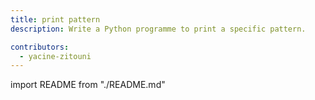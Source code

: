 ```yaml
---
title: print pattern
description: Write a Python programme to print a specific pattern.

contributors:
  - yacine-zitouni
---
```


import README from "./README.md"

<README />
